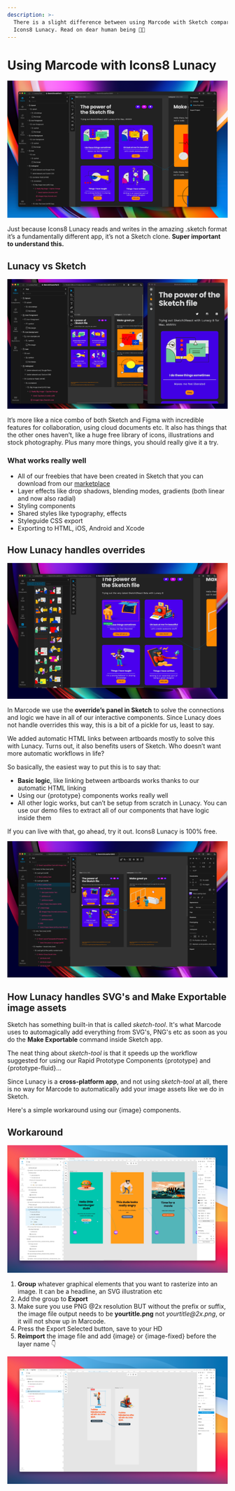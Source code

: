 ```yaml
---
description: >-
  There is a slight difference between using Marcode with Sketch compared to
  Icons8 Lunacy. Read on dear human being 🤖🧡
---
```


# Using Marcode with Icons8 Lunacy

![Icons8 Lunacy is really beautiful!](../.gitbook/assets/lunacy-s2r.png)

Just because Icons8 Lunacy reads and writes in the amazing .sketch format it’s a fundamentally different app, it’s not a Sketch clone. **Super important to understand this.**

## Lunacy vs Sketch

![](<../.gitbook/assets/image (7).png>)

It’s more like a nice combo of both Sketch and Figma with incredible features for collaboration, using cloud documents etc. It also has things that the other ones haven’t, like a huge free library of icons, illustrations and stock photography. Plus many more things, you should really give it a try.

### What works really well

* All of our freebies that have been created in Sketch that you can download from our [marketplace](https://marketplace.sketch2react.io/product-category/freebies/)
* Layer effects like drop shadows, blending modes, gradients (both linear and now also radial)
* Styling components
* Shared styles like typography, effects
* Styleguide CSS export
* Exporting to HTML, iOS, Android and Xcode

## How Lunacy handles overrides

![](<../.gitbook/assets/image (6).png>)

In Marcode we use the **override’s panel in Sketch** to solve the connections and logic we have in all of our interactive components. Since Lunacy does not handle overrides this way, this is a bit of a pickle for us, least to say.

We added automatic HTML links between artboards mostly to solve this with Lunacy. Turns out, it also benefits users of Sketch. Who doesn’t want more automatic workflows in life?

So basically, the easiest way to put this is to say that:

* **Basic logic**, like linking between artboards works thanks to our automatic HTML linking
* Using our {prototype} components works really well
* All other logic works, but can’t be setup from scratch in Lunacy. You can use our demo files to extract all of our components that have logic inside them

If you can live with that, go ahead, try it out. Icons8 Lunacy is 100% free.

![](<../.gitbook/assets/image (5).png>)

## **How Lunacy handles SVG's and Make Exportable image assets**

Sketch has something built-in that is called _sketch-tool_. It's what Marcode uses to automagically add everything from SVG's, PNG's etc as soon as you do the **Make Exportable** command inside Sketch app.

The neat thing about _sketch-tool_ is that it speeds up the workflow suggested for using our Rapid Prototype Components {prototype} and {prototype-fluid}…

Since Lunacy is a **cross-platform app**, and not using _sketch-tool_ at all, there is no way for Marcode to automatically add your image assets like we do in Sketch.&#x20;

Here's a simple workaround using our {image} components.



## Workaround

![In this example we have grouped some text and a nice looking button](<../.gitbook/assets/CleanShot 2022-05-23 at 11.47.15.png>)

1. **Group** whatever graphical elements that you want to rasterize into an image. It can be a headline, an SVG illustration etc
2. Add the group to **Export**
3. Make sure you use PNG @2x resolution BUT without the prefix or suffix, the image file output needs to be **yourtitle.png** not _yourtitle@2x.png_, or it will not show up in Marcode.
4. Press the Export Selected button, save to your HD
5. **Reimport** the image file and add {image} or {image-fixed} before the layer name 👇

![](<../.gitbook/assets/CleanShot 2022-05-23 at 11.57.57.png>)
